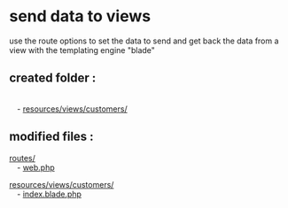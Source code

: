 
# send data to views

use the route options to set the data to send and get back the data from a view with the templating engine "blade"

created folder :
----------------
  <br/>&emsp;- [resources/views/customers/](https://github.com/Geoffrey-Carpentier/1st_laravel_project/tree/main/resources/views/customers)
  
modified files :
----------------
  [routes/](https://github.com/Geoffrey-Carpentier/1st_laravel_project/tree/main/routes)
  <br/>&emsp;- [web.php](https://github.com/Geoffrey-Carpentier/1st_laravel_project/blob/abf5f695bcfcac035068633ab5a7850252546823/routes/web.php)

 [resources/views/customers/](https://github.com/Geoffrey-Carpentier/1st_laravel_project/tree/main/resources/views)
  <br/>&emsp;- [index.blade.php](https://github.com/Geoffrey-Carpentier/1st_laravel_project/blob/e7423fe0de3736a758a7d7255637672da4d3d9ce/resources/views/customers/index.blade.php)
  
  
